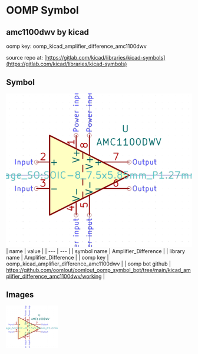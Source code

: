 # OOMP Symbol  
## amc1100dwv  by kicad  
  
oomp key: oomp_kicad_amplifier_difference_amc1100dwv  
  
source repo at: [https://gitlab.com/kicad/libraries/kicad-symbols](https://gitlab.com/kicad/libraries/kicad-symbols)  
## Symbol  
  
[![working.png](working_600.png)](working.png)  
| name | value | 
| --- | --- | 
| symbol name | Amplifier_Difference | 
| library name | Amplifier_Difference | 
| oomp key | oomp_kicad_amplifier_difference_amc1100dwv | 
| oomp bot github | https://github.com/oomlout/oomlout_oomp_symbol_bot/tree/main/kicad_amplifier_difference_amc1100dwv/working | 
## Images  
  
[![working.png](working_140.png)](working.png)  
